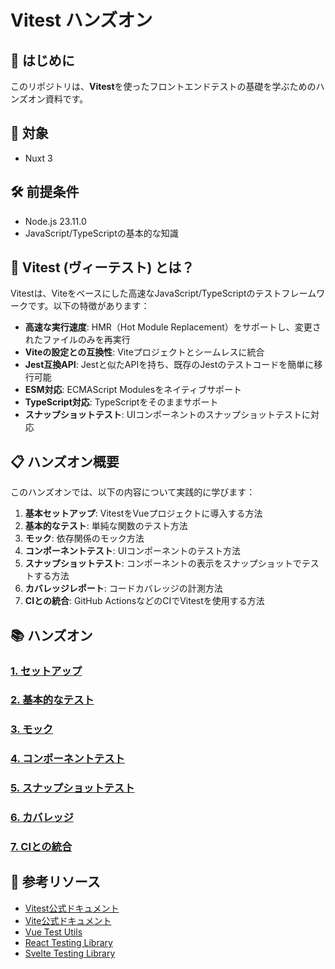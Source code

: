 # Vitest ハンズオン

## 👋 はじめに

このリポジトリは、**Vitest**を使ったフロントエンドテストの基礎を学ぶためのハンズオン資料です。

## 🎯 対象

- Nuxt 3

## 🛠️ 前提条件

- Node.js 23.11.0
- JavaScript/TypeScriptの基本的な知識

## 🚀 Vitest (ヴィーテスト) とは？

Vitestは、Viteをベースにした高速なJavaScript/TypeScriptのテストフレームワークです。以下の特徴があります：

- **高速な実行速度**: HMR（Hot Module Replacement）をサポートし、変更されたファイルのみを再実行
- **Viteの設定との互換性**: Viteプロジェクトとシームレスに統合
- **Jest互換API**: Jestと似たAPIを持ち、既存のJestのテストコードを簡単に移行可能
- **ESM対応**: ECMAScript Modulesをネイティブサポート
- **TypeScript対応**: TypeScriptをそのままサポート
- **スナップショットテスト**: UIコンポーネントのスナップショットテストに対応

## 📋 ハンズオン概要

このハンズオンでは、以下の内容について実践的に学びます：

1. **基本セットアップ**: VitestをVueプロジェクトに導入する方法
2. **基本的なテスト**: 単純な関数のテスト方法
3. **モック**: 依存関係のモック方法
4. **コンポーネントテスト**: UIコンポーネントのテスト方法
5. **スナップショットテスト**: コンポーネントの表示をスナップショットでテストする方法
6. **カバレッジレポート**: コードカバレッジの計測方法
7. **CIとの統合**: GitHub ActionsなどのCIでVitestを使用する方法

## 📚 ハンズオン

### [1. セットアップ](./handson/1_setup.md)

### [2. 基本的なテスト](./handson/2_basic_test.md)

### [3. モック](./handson/3_mock.md)

### [4. コンポーネントテスト](./handson/4_components_test.md)

### [5. スナップショットテスト](./handson/5_snapshot_test.md)

### [6. カバレッジ](handson/6_coverage.md)

### [7. CIとの統合](handson/7_ci_integration.md)

## 🔗 参考リソース

- [Vitest公式ドキュメント](https://vitest.dev/)
- [Vite公式ドキュメント](https://vitejs.dev/)
- [Vue Test Utils](https://vue-test-utils.vuejs.org/)
- [React Testing Library](https://testing-library.com/docs/react-testing-library/intro/)
- [Svelte Testing Library](https://testing-library.com/docs/svelte-testing-library/intro/)
